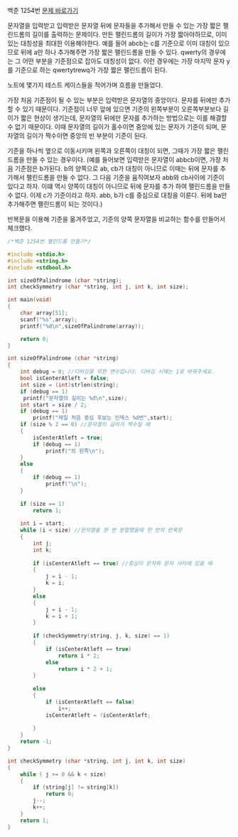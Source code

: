 백준 1254번
[문제 바로가기](https://www.acmicpc.net/problem/1254)

문자열을 입력받고 입력받은 문자열 뒤에 문자들을 추가해서 만들 수 있는 가장 짧은 팰린드롬의 길이를 출력하는 문제이다.
만든 팰린드롬의 길이가 가장 짧아야하므로, 이미 있는 대칭성을 최대한 이용해야한다. 예를 들어 abcb는 c를 기준으로 
이미 대칭이 있으므로 뒤에 a만 하나 추가해주면 가장 짧은 팰린드롬을 만들 수 있다. qwerty의 경우에는 그 어떤 부분을
기준점으로 잡아도 대칭성이 없다. 이런 경우에는 가장 마지막 문자 y를 기준으로 하는 qwertytrewq가 가장 짧은
팰린드롬이 된다. 

노트에 몇가지 테스트 케이스들을 적어가며 흐름을 만들었다.

가장 처음 기준점이 될 수 있는 부분은 입력받은 문자열의 중앙이다. 문자를 뒤에만 추가할 수 있기 때문이다. 기준점이 너무
앞에 있으면 기준의 왼쪽부분이 오른쪽부분보다 길이가 짧은 현상이 생기는데, 문자열의 뒤에만 문자를 추가하는 방법으로는
이를 해결할 수 없기 때문이다. 이때 문자열의 길이가 홀수이면 중앙에 있는 문자가
기준이 되며, 문자열의 길이가 짝수이면 중앙의 빈 부분이 기준이 된다.

 기준을 하나씩 옆으로 이동시키며 왼쪽과 오른쪽이 대칭이 되면, 그때가 가장 짧은 팰린드롬을 만들 수 있는 경우이다.
 (예를 들어보면 입력받은 문자열이 abbcb이면, 가장 처음 기준점은 b가된다. b의 양쪽으로 ab, cb가 대칭이 아니므로
 이때는 뒤에 문자를 추가해서 팰린드롬을 만들 수 없다.
 그 다음 기준을 움직여보자 abb와 cb사이에 기준이 있다고 하자. 이떄 역시 양쪽이 대칭이 아니므로 뒤에 문자를 추가
 하여 팰린드롬을 만들 수 없다. 이제 c가 기준이라고 하자. abb, b가 c를 중심으로 대칭을 이룬다. 뒤에 ba만 추가해주면
 팰린드롬이 되는 것이다.)

 반복문을 이용해 기준을 옮겨주었고, 기준의 양쪽 문자열을 비교하는 함수를 만들어서 체크했다.

 


```c
/*백준 1254번 팰린드롬 만들기*/

#include <stdio.h>
#include <string.h>
#include <stdbool.h>

int sizeOfPalindrome (char *string);
int checkSymmetry (char *string, int j, int k, int size);

int main(void)
{
    char array[51];
    scanf("%s",array);
    printf("%d\n",sizeOfPalindrome(array));

    return 0;
}

int sizeOfPalindrome (char *string)
{
    int debug = 0; //디버깅을 위한 변수입니다. 디버깅 시에는 1로 바꿔주세요.
    bool isCenterAtleft = false;
    int size = (int)strlen(string);
    if (debug == 1)
     printf("문자열의 길이는 %d\n",size);
    int start = size / 2;
    if (debug == 1)
        printf("제일 처음 중심 후보는 인덱스 %d번",start);
    if (size % 2 == 0) //문자열의 길이가 짝수일 때
    {
        isCenterAtleft = true;
        if (debug == 1)
            printf("의 왼쪽\n");
    }
    else
    {
        if (debug == 1)
            printf("\n");
    }
    
    if (size == 1)
        return 1;
       
    int i = start;
    while (i < size) //문자열을 한 번 분할했을때 한 번의 반복문
    {
        int j;
        int k;
        
        if (isCenterAtleft == true) //중심이 문자와 문자 사이에 있을 때
        {
            j = i - 1;
            k = i;
        }
        else
        {
            j = i - 1;
            k = i + 1;
        }
        
        if (checkSymmetry(string, j, k, size) == 1)
        {
            if (isCenterAtleft == true)
                return i * 2;
            else
                return i * 2 + 1;
        }
        
        else
        {
            if (isCenterAtleft == false)
                i++;
            isCenterAtleft = !isCenterAtleft;
                
        }
    }
    return -1;
}

int checkSymmetry (char *string, int j, int k, int size)
{
    while ( j >= 0 && k < size)
    {
        if (string[j] != string[k])
            return 0;
        j--;
        k++;
    }
    return 1;
}







```
